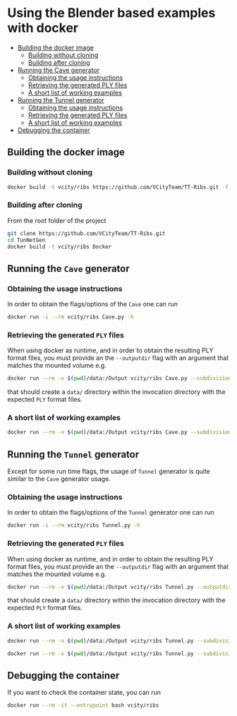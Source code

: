 # Using the Blender based examples with docker

<!-- TOC -->

- [Building the docker image](#building-the-docker-image)
  - [Building without cloning](#building-without-cloning)
  - [Building after cloning](#building-after-cloning)
- [Running the Cave generator](#running-the-cave-generator)
  - [Obtaining the usage instructions](#obtaining-the-usage-instructions)
  - [Retrieving the generated PLY files](#retrieving-the-generated-ply-files)
  - [A short list of working examples](#a-short-list-of-working-examples)
- [Running the Tunnel generator](#running-the-tunnel-generator)
  - [Obtaining the usage instructions](#obtaining-the-usage-instructions)
  - [Retrieving the generated PLY files](#retrieving-the-generated-ply-files)
  - [A short list of working examples](#a-short-list-of-working-examples)
- [Debugging the container](#debugging-the-container)

<!-- /TOC -->

## Building the docker image

### Building without cloning

```bash
docker build -t vcity/ribs https://github.com/VCityTeam/TT-Ribs.git -f Docker/Dockerfile
```

### Building after cloning

From the root folder of the project

```bash
git clone https://github.com/VCityTeam/TT-Ribs.git
cd TunNetGen
docker build -t vcity/ribs Docker
```

## Running the `Cave` generator

### Obtaining the usage instructions

In order to obtain the flags/options of the `Cave` one can run

```bash
docker run -i --rm vcity/ribs Cave.py -h
```

### Retrieving the generated `PLY` files

When using docker as runtime, and in order to obtain the resulting PLY
format files, you must provide an the
`--outputdir` flag with an argument that matches the mounted volume e.g.

```bash
docker run --rm -v $(pwd)/data:/Output vcity/ribs Cave.py --subdivision 3 --outputdir /Output
```

that should create a `data/` directory within the invocation directory with
the expected `PLY` format files.

### A short list of working examples

```bash
docker run --rm -v $(pwd)/data:/Output vcity/ribs Cave.py --subdivision 2 --grid_size_x 3 --grid_size_y 2 --outputdir /Output
```

## Running the `Tunnel` generator

Except for some run time flags, the usage of `Tunnel` generator is quite
similar to the `Cave` generator usage.

### Obtaining the usage instructions

In order to obtain the flags/options of the `Tunnel` generator one can run

```bash
docker run -i --rm vcity/ribs Tunnel.py -h
```

### Retrieving the generated `PLY` files

When using docker as runtime, and in order to obtain the resulting PLY
format files, you must provide an the
`--outputdir` flag with an argument that matches the mounted volume e.g.

```bash
docker run --rm -v $(pwd)/data:/Output vcity/ribs Tunnel.py --outputdir /Output
```

that should create a `data/` directory within the invocation directory with
the expected `PLY` format files.

### A short list of working examples

```bash
docker run --rm -v $(pwd)/data:/Output vcity/ribs Tunnel.py --subdivision 2 --outputdir /Output
```

```bash
docker run --rm -v $(pwd)/data:/Output vcity/ribs Tunnel.py --subdivision 3 --outputdir /Output
```

## Debugging the container

If you want to check the container state, you can run

```bash
docker run --rm -it --entrypoint bash vcity/ribs
```
